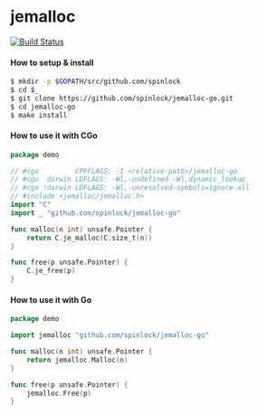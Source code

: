 # jemalloc
[![Build Status](https://travis-ci.org/spinlock/jemalloc-go.svg)](https://travis-ci.org/spinlock/jemalloc-go)

#### How to setup & install
```bash
$ mkdir -p $GOPATH/src/github.com/spinlock
$ cd $_
$ git clone https://github.com/spinlock/jemalloc-go.git
$ cd jemalloc-go
$ make install
```

#### How to use it with CGo

```go
package demo

// #cgo         CPPFLAGS: -I <relative-path>/jemalloc-go
// #cgo  darwin LDFLAGS: -Wl,-undefined -Wl,dynamic_lookup
// #cgo !darwin LDFLAGS: -Wl,-unresolved-symbols=ignore-all
// #include <jemalloc/jemalloc.h>
import "C"
import _ "github.com/spinlock/jemalloc-go"

func malloc(n int) unsafe.Pointer {
    return C.je_malloc(C.size_t(n))
}

func free(p unsafe.Pointer) {
    C.je_free(p)
}
```

#### How to use it with Go

```go
package demo

import jemalloc "github.com/spinlock/jemalloc-go"

func malloc(n int) unsafe.Pointer {
    return jemalloc.Malloc(n)
}

func free(p unsafe.Pointer) {
    jemalloc.Free(p)
}
```

